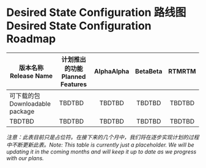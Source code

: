 # <a name="desired-state-configuration-roadmap"></a><span data-ttu-id="cd6ef-101">Desired State Configuration 路线图</span><span class="sxs-lookup"><span data-stu-id="cd6ef-101">Desired State Configuration Roadmap</span></span>

| <span data-ttu-id="cd6ef-102">版本名称</span><span class="sxs-lookup"><span data-stu-id="cd6ef-102">Release Name</span></span> | <span data-ttu-id="cd6ef-103">计划推出的功能</span><span class="sxs-lookup"><span data-stu-id="cd6ef-103">Planned Features</span></span> | <span data-ttu-id="cd6ef-104">Alpha</span><span class="sxs-lookup"><span data-stu-id="cd6ef-104">Alpha</span></span> | <span data-ttu-id="cd6ef-105">Beta</span><span class="sxs-lookup"><span data-stu-id="cd6ef-105">Beta</span></span> | <span data-ttu-id="cd6ef-106">RTM</span><span class="sxs-lookup"><span data-stu-id="cd6ef-106">RTM</span></span> |
| ---- | -------- | :-------: | :-------:| :-----: |
| <span data-ttu-id="cd6ef-107">可下载的包</span><span class="sxs-lookup"><span data-stu-id="cd6ef-107">Downloadable package</span></span> | <span data-ttu-id="cd6ef-108">TBD</span><span class="sxs-lookup"><span data-stu-id="cd6ef-108">TBD</span></span> | <span data-ttu-id="cd6ef-109">TBD</span><span class="sxs-lookup"><span data-stu-id="cd6ef-109">TBD</span></span> | <span data-ttu-id="cd6ef-110">TBD</span><span class="sxs-lookup"><span data-stu-id="cd6ef-110">TBD</span></span> | <span data-ttu-id="cd6ef-111">TBD</span><span class="sxs-lookup"><span data-stu-id="cd6ef-111">TBD</span></span> |
| <span data-ttu-id="cd6ef-112">TBD</span><span class="sxs-lookup"><span data-stu-id="cd6ef-112">TBD</span></span> | <span data-ttu-id="cd6ef-113">TBD</span><span class="sxs-lookup"><span data-stu-id="cd6ef-113">TBD</span></span> | <span data-ttu-id="cd6ef-114">TBD</span><span class="sxs-lookup"><span data-stu-id="cd6ef-114">TBD</span></span> | <span data-ttu-id="cd6ef-115">TBD</span><span class="sxs-lookup"><span data-stu-id="cd6ef-115">TBD</span></span> | <span data-ttu-id="cd6ef-116">TBD</span><span class="sxs-lookup"><span data-stu-id="cd6ef-116">TBD</span></span> |

<span data-ttu-id="cd6ef-117">*注意：此表目前只是占位符。在接下来的几个月中，我们将在逐步实现计划的过程中不断更新此表。*</span><span class="sxs-lookup"><span data-stu-id="cd6ef-117">*Note: This table is currently just a placeholder. We will be updating it in the coming months and will keep it up to date as we progress with our plans.*</span></span>